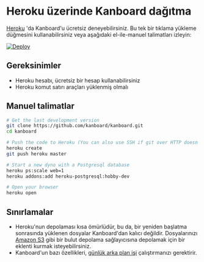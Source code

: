 Heroku üzerinde Kanboard dağıtma
=========================

[Heroku](https://www.heroku.com/)  'da Kanboard'u ücretsiz deneyebilirsiniz.
Bu tek bir tıklama yükleme düğmesini kullanabilirsiniz veya aşağıdaki el-ile-manuel talimatları izleyin:

[![Deploy](https://www.herokucdn.com/deploy/button.png)](https://heroku.com/deploy?template=https://github.com/kanboard/kanboard)

Gereksinimler
------------

- Heroku hesabı, ücretsiz bir hesap kullanabilirsiniz
- Heroku komut satırı araçları yüklenmiş olmalı

Manuel talimatlar
-------------------

```bash
# Get the last development version
git clone https://github.com/kanboard/kanboard.git
cd kanboard

# Push the code to Heroku (You can also use SSH if git over HTTP doesn't work)
heroku create
git push heroku master

# Start a new dyno with a Postgresql database
heroku ps:scale web=1
heroku addons:add heroku-postgresql:hobby-dev

# Open your browser
heroku open
```

Sınırlamalar
-----------

- Heroku'nun depolaması kısa ömürlüdür, bu da, bir yeniden başlatma sonrasında yüklenen dosyalar Kanboard'dan kalıcı değildir. Dosyalarınızı [Amazon S3](https://github.com/kanboard/plugin-s3) gibi bir bulut depolama sağlayıcısına depolamak için bir eklenti kurmak isteyebilirsiniz.
- Kanboard'un bazı özellikleri, [günlük arka plan işi](cronjob.markdown) çalıştırmanızı gerektirir.
